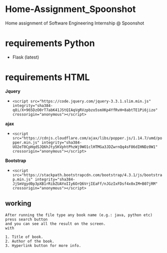 # Home-Assignment_Spoonshot
Home assignment of Software Engineering Internship @ Spoonshot

# requirements Python

- Flask (latest)

# requirements HTML

**Jquery**

- `<script src="https://code.jquery.com/jquery-3.3.1.slim.min.js"
        integrity="sha384-q8i/X+965DzO0rT7abK41JStQIAqVgRVzpbzo5smXKp4YfRvH+8abtTE1Pi6jizo"
        crossorigin="anonymous"></script>`
       
**ajax**

- `<script src="https://cdnjs.cloudflare.com/ajax/libs/popper.js/1.14.7/umd/popper.min.js"
        integrity="sha384-UO2eT0CpHqdSJQ6hJty5KVphtPhzWj9WO1clHTMGa3JDZwrnQq4sF86dIHNDz0W1"
        crossorigin="anonymous"></script>`
        
**Bootstrap**

- `<script src="https://stackpath.bootstrapcdn.com/bootstrap/4.3.1/js/bootstrap.min.js"
        integrity="sha384-JjSmVgyd0p3pXB1rRibZUAYoIIy6OrQ6VrjIEaFf/nJGzIxFDsf4x0xIM+B07jRM"
        crossorigin="anonymous"></script>`
        
## working

```text
After running the file type any book name (e.g.: java, python etc)
press search button
and you can see all the result on the screen.
with

1. Title of book.
2. Author of the book.
3. Hyperlink button for more info.





```